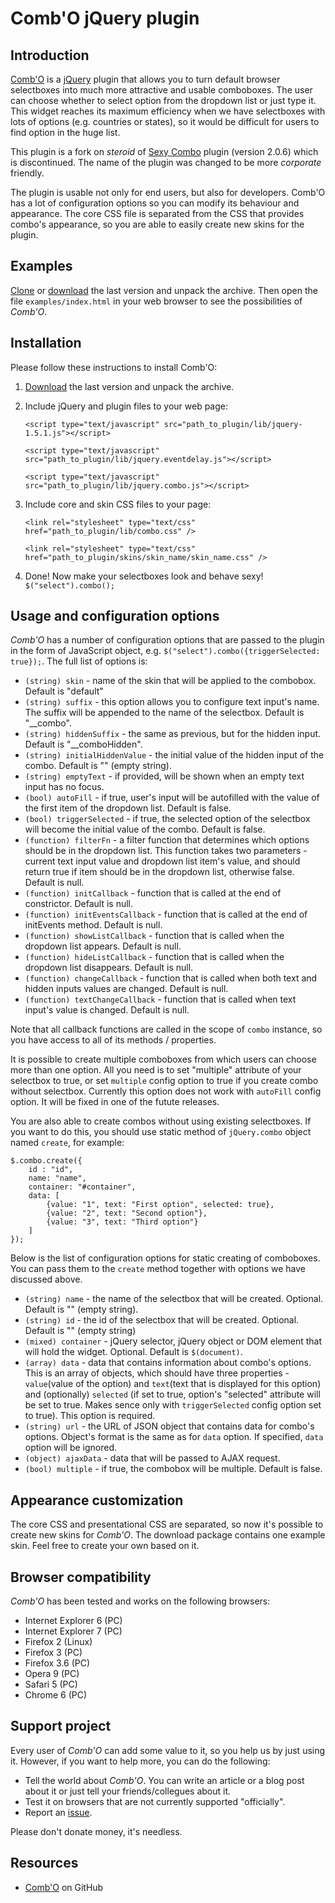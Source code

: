 # Comb'O jQuery plugin

## Introduction

[Comb'O][1] is a [jQuery][2] plugin that allows you to turn default browser selectboxes into much more attractive and usable comboboxes. The user can choose whether to select option from the dropdown list or just type it. This widget reaches its maximum efficiency when we have selectboxes with lots of options (e.g. countries or states), so it would be difficult for users to find option in the huge list.

This plugin is a fork on *steroid* of [Sexy Combo][3] plugin (version 2.0.6) which is discontinued.
The name of the plugin was changed to be more *corporate* friendly.

The plugin is usable not only for end users, but also for developers. Comb'O has a lot of configuration options so you can modify its behaviour and appearance. The core CSS file is separated from the CSS that provides combo's appearance, so you are able to easily create new skins for the plugin.

## Examples
[Clone][4] or [download][5] the last version and unpack the archive.
Then open the file `examples/index.html` in your web browser to see the possibilities of *Comb'O*.

## Installation

Please follow these instructions to install Comb'O:

1.  [Download][5] the last version and unpack the archive.

2.  Include jQuery and plugin files to your web page:

    `<script type="text/javascript" src="path_to_plugin/lib/jquery-1.5.1.js"></script>`

    `<script type="text/javascript" src="path_to_plugin/lib/jquery.eventdelay.js"></script>`

    `<script type="text/javascript" src="path_to_plugin/lib/jquery.combo.js"></script>`

3.  Include core and skin CSS files to your page:

    `<link rel="stylesheet" type="text/css" href="path_to_plugin/lib/combo.css" />`

    `<link rel="stylesheet" type="text/css" href="path_to_plugin/skins/skin_name/skin_name.css" />`

4.  Done! Now make your selectboxes look and behave sexy! `$("select").combo();`

## Usage and configuration options

*Comb'O* has a number of configuration options that are passed to the plugin in the form of JavaScript object, e.g. `$("select").combo({triggerSelected: true});`. The full list of options is:

*   `(string) skin` - name of the skin that will be applied to the combobox. Default is "default"
*   `(string) suffix` - this option allows you to configure text input's name. The suffix will be appended to the name of the selectbox. Default is "__combo".
*   `(string) hiddenSuffix` - the same as previous, but for the hidden input. Default is "__comboHidden".
*   `(string) initialHiddenValue` - the initial value of the hidden input of the combo. Default is "" (empty string).
*   `(string) emptyText` - if provided, will be shown when an empty text input has no focus.
*   `(bool) autoFill` - if true, user's input will be autofilled with the value of the first item of the dropdown list. Default is false.
*   `(bool) triggerSelected` - if true, the selected option of the selectbox will become the initial value of the combo. Default is false.
*   `(function) filterFn` - a filter function that determines which options should be in the dropdown list. This function takes two parameters - current text input value and dropdown list item's value, and should return true if item should be in the dropdown list, otherwise false. Default is null.
*   `(function) initCallback` - function that is called at the end of constrictor. Default is null.
*   `(function) initEventsCallback` - function that is called at the end of initEvents method. Default is null.
*   `(function) showListCallback` - function that is called when the dropdown list appears. Default is null.
*   `(function) hideListCallback` - function that is called when the dropdown list disappears. Default is null.
*   `(function) changeCallback` - function that is called when both text and hidden inputs values are changed. Default is null.
*   `(function) textChangeCallback` - function that is called when text input's value is changed. Default is null.

Note that all callback functions are called in the scope of `combo` instance, so you have access to all of its methods / properties.

It is possible to create multiple comboboxes from which users can choose more than one option. All you need is to set "multiple" attribute of your selectbox to true, or set `multiple` config option to true if you create combo without selectbox. Currently this option does not work with `autoFill` config option. It will be fixed in one of the futute releases.



You are also able to create combos without using existing selectboxes. If you want to do this, you should use static method of `jQuery.combo` object named `create`, for example:

    $.combo.create({
        id : "id",
        name: "name",
        container: "#container",
        data: [
            {value: "1", text: "First option", selected: true},
            {value: "2", text: "Second option"},
            {value: "3", text: "Third option"}
        ]
    });

Below is the list of configuration options for static creating of comboboxes. You can pass them to the `create` method together with options we have discussed above.

*   `(string) name` - the name of the selectbox that will be created. Optional. Default is "" (empty string).
*   `(string) id` - the id of the selectbox that will be created. Optional. Default is "" (empty string)
*   `(mixed) container` - jQuery selector, jQuery object or DOM element that will hold the widget. Optional. Default is `$(document)`.
*   `(array) data` - data that contains information about combo's options. This is an array of objects, which should have three properties - `value`(value of the option) and `text`(text that is displayed for this option) and (optionally) `selected` (if set to true, option's "selected" attribute will be set to true. Makes sence only with `triggerSelected` config option set to true). This option is required.
*   `(string) url` - the URL of JSON object that contains data for combo's options. Object's format is the same as for `data` option. If specified, `data` option will be ignored.
*   `(object) ajaxData` - data that will be passed to AJAX request.
*   `(bool) multiple` - if true, the combobox will be multiple. Default is false.

## Appearance customization

The core CSS and presentational CSS are separated, so now it's possible to create new skins for *Comb'O*. The download package contains one example skin. Feel free to create your own based on it.

## Browser compatibility

*Comb'O* has been tested and works on the following browsers:

*   Internet Explorer 6 (PC)
*   Internet Explorer 7 (PC)
*   Firefox 2 (Linux)
*   Firefox 3 (PC)
*   Firefox 3.6 (PC)
*   Opera 9 (PC)
*   Safari 5 (PC)
*   Chrome 6 (PC)

## Support project

Every user of *Comb'O* can add some value to it, so you help us by just using it. However, if you want to help more, you can do the following:

*   Tell the world about *Comb'O*. You can write an article or a blog post about it or just tell your friends/collegues about it.
*   Test it on browsers that are not currently supported "officially".
*   Report an [issue][6].

Please don't donate money, it's needless.

## Resources

*   [Comb'O][1] on GitHub

 [1]: http://github.com/nowhereman/jquery.combo.js
 [2]: http://jquery.com
 [3]: http://code.google.com/p/sexy-combo
 [4]: http://help.github.com
 [5]: http://github.com/nowhereman/jquery.combo.js/archives/master
 [6]: http://github.com/nowhereman/jquery.combo.js/issues

